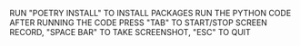RUN "POETRY INSTALL" TO INSTALL PACKAGES
RUN THE PYTHON CODE
AFTER RUNNING THE CODE
PRESS "TAB" TO START/STOP SCREEN RECORD, "SPACE BAR" TO TAKE SCREENSHOT, "ESC" TO QUIT

